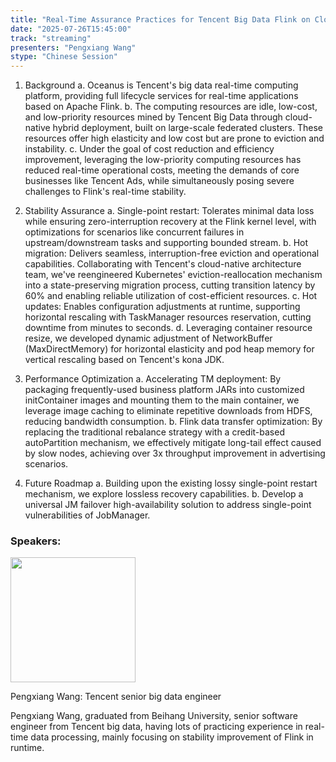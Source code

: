 ```yaml
---
title: "Real-Time Assurance Practices for Tencent Big Data Flink on Cloud-Native Hybrid Low-Priority Cluster"
date: "2025-07-26T15:45:00"
track: "streaming"
presenters: "Pengxiang Wang"
stype: "Chinese Session"
---
```


1. Background
    a. Oceanus is Tencent's big data real-time computing platform, providing full lifecycle services for real-time applications based on Apache Flink.
    b. The computing resources are idle, low-cost, and low-priority resources mined by Tencent Big Data through cloud-native hybrid deployment, built on large-scale federated clusters. These resources offer high elasticity and low cost but are prone to eviction and instability.
    c. Under the goal of cost reduction and efficiency improvement, leveraging the low-priority computing resources has reduced real-time operational costs, meeting the demands of core businesses like Tencent Ads, while simultaneously posing severe challenges to Flink's real-time stability.

2. Stability Assurance
    a. Single-point restart: Tolerates minimal data loss while ensuring zero-interruption recovery at the Flink kernel level, with optimizations for scenarios like concurrent failures in upstream/downstream tasks and supporting bounded stream.
    b. Hot migration: Delivers seamless, interruption-free eviction and operational capabilities. Collaborating with Tencent's cloud-native architecture team, we've reengineered Kubernetes' eviction-reallocation mechanism into a state-preserving migration process, cutting transition latency by 60% and enabling reliable utilization of cost-efficient resources.
    c. Hot updates: Enables configuration adjustments at runtime, supporting horizontal rescaling with TaskManager resources reservation, cutting downtime from minutes to seconds.
    d. Leveraging container resource resize, we developed dynamic adjustment of NetworkBuffer (MaxDirectMemory) for horizontal elasticity and pod heap memory for vertical rescaling based on Tencent's kona JDK.

3. Performance Optimization
    a. Accelerating TM deployment: By packaging frequently-used business platform JARs into customized initContainer images and mounting them to the main container, we leverage image caching to eliminate repetitive downloads from HDFS, reducing bandwidth consumption.
    b. Flink data transfer optimization: By replacing the traditional rebalance strategy with a credit-based autoPartition mechanism, we effectively mitigate long-tail effect caused by slow nodes, achieving over 3x throughput improvement in advertising scenarios.

4. Future Roadmap
    a. Building upon the existing lossy single-point restart mechanism, we explore lossless recovery capabilities.
    b. Develop a universal JM failover high-availability solution to address single-point vulnerabilities of JobManager.

### Speakers:


<img src="https://sessionize.com/image/d261-400o400o1-fxPaH1DkrWnKKr7M1jP91s.jpg" width="200" /><br/>

Pengxiang Wang: Tencent senior big data engineer

Pengxiang Wang,  graduated from Beihang University, senior software engineer from Tencent big data, having lots of practicing experience in real-time data processing, mainly focusing on stability improvement of Flink in runtime.